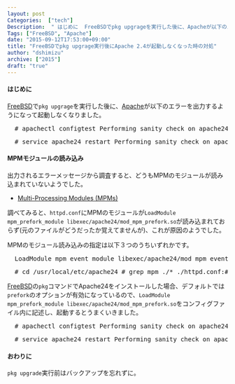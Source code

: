 ```yaml
---
layout: post
Categories:  ["tech"]
Description:  " はじめに  FreeBSDでpkg upgrageを実行した後に、Apacheが以下のエラーを出力するようになって起動しなくなりました。    # apachectl configtest Performing sanity check "
Tags: ["FreeBSD", "Apache"]
date: "2015-09-12T17:53:00+09:00"
title: "FreeBSDでpkg upgrage実行後にApache 2.4が起動しなくなった時の対処"
author: "dshimizu"
archive: ["2015"]
draft: "true"
---
```


<body>
<h4>はじめに</h4>
<p><a class="keyword" href="http://d.hatena.ne.jp/keyword/FreeBSD">FreeBSD</a>で<code>pkg upgrage</code>を実行した後に、<a class="keyword" href="http://d.hatena.ne.jp/keyword/Apache">Apache</a>が以下のエラーを出力するようになって起動しなくなりました。 </p>
<pre class="terminal">  # apachectl configtest Performing sanity check on apache24 configuration: AH00534: httpd: Configuration error: No MPM loaded.  </pre> <pre class="terminal">  # service apache24 restart Performing sanity check on apache24 configuration: AH00534: httpd: Configuration error: No MPM loaded.  </pre> <a name="more"></a> <h4>MPMモジュールの読み込み</h4>
<p>出力されるエラーメッセージから調査すると、どうもMPMのモジュールが読み込まれていないようでした。 </p>
<ul>  <li><a href="https://httpd.apache.org/docs/2.4/en/mpm.html#dynamic">Multi-Processing Modules (MPMs)</a></li>
</ul>
<p>調べてみると、<code>httpd.conf</code>にMPMのモジュールが<code>LoadModule mpm_prefork_module libexec/apache24/mod_mpm_prefork.so</code>が読み込まれておらず(元のファイルがどうだったか覚えてませんが)、これが原因のようでした。 </p>
<p>MPMのモジュール読み込みの指定は以下３つのうちいずれかです。 </p>
<pre class="terminal">  LoadModule mpm_event_module libexec/apache24/mod_mpm_event.so LoadModule mpm_prefork_module libexec/apache24/mod_mpm_prefork.so LoadModule mpm_worker_module libexec/apache24/mod_mpm_worker.so  </pre> <pre class="terminal">  # cd /usr/local/etc/apache24 # grep mpm ./* ./httpd.conf:#Include etc/apache24/extra/httpd-mpm.conf ./httpd.conf.org:#Include etc/apache24/extra/httpd-mpm.conf ./httpd.conf.sample:#LoadModule mpm_event_module libexec/apache24/mod_mpm_event.so ./httpd.conf.sample:LoadModule mpm_prefork_module libexec/apache24/mod_mpm_prefork.so ./httpd.conf.sample:#LoadModule mpm_worker_module libexec/apache24/mod_mpm_worker.so ./httpd.conf.sample: ./httpd.conf.sample: ./httpd.conf.sample:#Include etc/apache24/extra/httpd-mpm.conf ./mime.types:application/vnd.blueice.multipass  mpm ./mime.types.sample:application/vnd.blueice.multipass  mpm  </pre> <p><a class="keyword" href="http://d.hatena.ne.jp/keyword/FreeBSD">FreeBSD</a>の<code>pkg</code>コマンドでApache24をインストールした場合、デフォルトでは<code>prefork</code>のオプションが有効になっているので、<code>LoadModule mpm_prefork_module libexec/apache24/mod_mpm_prefork.so</code>をコンフィグファイル内に記述し、起動するとうまくいきました。 </p> <pre class="terminal">  # apachectl configtest Performing sanity check on apache24 configuration: Syntax OK  </pre> <pre class="terminal">  # service apache24 restart Performing sanity check on apache24 configuration: Syntax OK Starting apache24.  </pre> <h4>おわりに</h4>
<p><code>pkg upgrade</code>実行前はバックアップを忘れずに。 </p>
</body>

<!-- more -->


